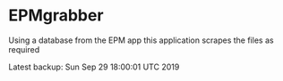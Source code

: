 # EPMgrabber
Using a database from the EPM app this application scrapes the files as required


Latest backup: Sun Sep 29 18:00:01 UTC 2019
